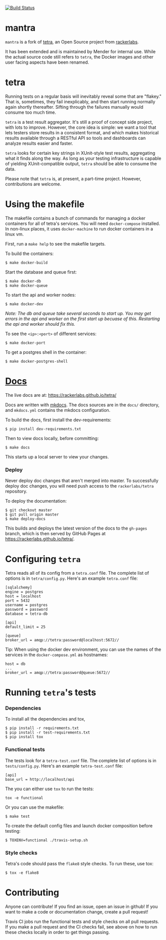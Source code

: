[![Build Status](https://travis-ci.org/mendersoftware/mantra.svg?branch=master)](https://travis-ci.org/mendersoftware/mantra)

# mantra

`mantra` is a fork of [tetra](https://github.com/rackerlabs/tetra), an Open
Source project from [rackerlabs](https://developer.rackspace.com).

It has been extended and is maintained by Mender for internal use. While the
actual source code still refers to `tetra`, the Docker images and other user
facing aspects have been renamed.

# tetra

Running tests on a regular basis will inevitably reveal some that are "flakey."
That is, sometimes, they fail inexplicably, and then start running normally again shortly thereafter.
Sifting through the failures manually would consume too much time.

`tetra` is a test result aggregator.
It's still a proof of concept side project, with lots to improve.
However, the core idea is simple:
we want a tool that lets testers store results in a consistent format,
and which makes historical results available through a RESTful API
so tools and dashboards can analyze results easier and faster.

`tetra` looks for certain key strings in XUnit-style test results, aggregating what it finds along the way.
As long as your testing infrastructure is capable of yielding XUnit-compatible output,
`tetra` should be able to consume the data.

Please note that `tetra` is, at present, a part-time project.
However, contributions are welcome.

# Using the makefile

The makefile contains a bunch of commands for managing a docker containers for
all of tetra's services. You will need `docker-compose` installed. In non-linux
places, it uses `docker-machine` to run docker containers in a linux vm.

First, run a `make help` to see the makefile targets.

To build the containers:

    $ make docker-build

Start the database and queue first:

    $ make docker-db
    $ make docker-queue

To start the api and worker nodes:

    $ make docker-dev

_Note: The db and queue take several seconds to start up. You may get errors in
the api and worker on the first start up becuase of this. Restarting the api
and worker should fix this._

To see the `<ip>:<port>` of different services:

    $ make docker-port

To get a postgres shell in the container:

    $ make docker-postgres-shell


# [Docs](https://rackerlabs.github.io/tetra/)

The live docs are at: https://rackerlabs.github.io/tetra/

Docs are written with [mkdocs](http://www.mkdocs.org/). The docs sources are
in the `docs/` directory, and `mkdocs.yml` contains the mkdocs configuration.

To build the docs, first install the dev-requirements:

    $ pip install dev-requirements.txt

Then to view docs locally, before committing:

    $ make docs

This starts up a local server to view your changes.

### Deploy

Never deploy doc changes that aren't merged into master. To successfully deploy
doc changes, you will need push access to the `rackerlabs/tetra` repository.

To deploy the documentation:

    $ git checkout master
    $ git pull origin master
    $ make deploy-docs

This builds and deploys the latest version of the docs to the `gh-pages`
branch, which is then served by GitHub Pages at
https://rackerlabs.github.io/tetra/.

# Configuring `tetra`

Tetra reads all of its config from a `tetra.conf` file. The complete list of
options is in `tetra/config.py`. Here's an example `tetra.conf` file:

    [sqlalchemy]
    engine = postgres
    host = localhost
    port = 5432
    username = postgres
    password = password
    database = tetra-db

    [api]
    default_limit = 25

    [queue]
    broker_url = amqp://tetra:password@localhost:5672//

Tip: When using the docker dev environment, you can use the names of the
services in the `docker-compose.yml` as hostnames:

    host = db
    ...
    broker_url = amqp://tetra:password@queue:5672//

# Running `tetra`'s tests

### Dependencies

To install all the dependencies and tox,

    $ pip install -r requirements.txt
    $ pip install -r test-requirements.txt
    $ pip install tox

### Functional tests

The tests look for a `tetra-test.conf` file. The complete list of options is in
`tests/config.py`. Here's an example `tetra-test.conf` file:

    [api]
    base_url = http://localhost/api

The you can either use `tox` to run the tests:

    tox -e functional

Or you can use the makefile:

    $ make test

To create the default config files and launch docker composition
before testing:

    $ TOXENV=functional ./travis-setup.sh

### Style checks

Tetra's code should pass the `flake8` style checks. To run these, use tox:

    $ tox -e flake8


# Contributing

Anyone can contribute! If you find an issue, open an issue in github! If you
want to make a code or documentation change, create a pull request!

Travis CI jobs run the functional tests and style checks on all pull requests.
If you make a pull request and the CI checks fail, see above on how to run
these checks locally in order to get things passing.
